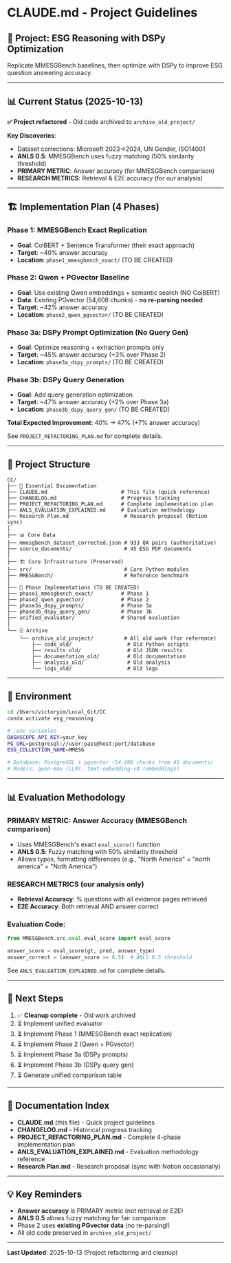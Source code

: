 # CLAUDE.md - Project Guidelines

## 🎯 Project: ESG Reasoning with DSPy Optimization

Replicate MMESGBench baselines, then optimize with DSPy to improve ESG question answering accuracy.

---

## 📊 Current Status (2025-10-13)

**✅ Project refactored** - Old code archived to `archive_old_project/`

**Key Discoveries**:
- Dataset corrections: Microsoft 2023→2024, UN Gender, ISO14001
- **ANLS 0.5**: MMESGBench uses fuzzy matching (50% similarity threshold)
- **PRIMARY METRIC**: Answer accuracy (for MMESGBench comparison)
- **RESEARCH METRICS**: Retrieval & E2E accuracy (for our analysis)

---

## 🏗️ Implementation Plan (4 Phases)

### Phase 1: MMESGBench Exact Replication
- **Goal**: ColBERT + Sentence Transformer (their exact approach)
- **Target**: ~40% answer accuracy
- **Location**: `phase1_mmesgbench_exact/` (TO BE CREATED)

### Phase 2: Qwen + PGvector Baseline
- **Goal**: Use existing Qwen embeddings + semantic search (NO ColBERT)
- **Data**: Existing PGvector (54,608 chunks) - **no re-parsing needed**
- **Target**: ~42% answer accuracy
- **Location**: `phase2_qwen_pgvector/` (TO BE CREATED)

### Phase 3a: DSPy Prompt Optimization (No Query Gen)
- **Goal**: Optimize reasoning + extraction prompts only
- **Target**: ~45% answer accuracy (+3% over Phase 2)
- **Location**: `phase3a_dspy_prompts/` (TO BE CREATED)

### Phase 3b: DSPy Query Generation
- **Goal**: Add query generation optimization
- **Target**: ~47% answer accuracy (+2% over Phase 3a)
- **Location**: `phase3b_dspy_query_gen/` (TO BE CREATED)

**Total Expected Improvement**: 40% → 47% (+7% answer accuracy)

See `PROJECT_REFACTORING_PLAN.md` for complete details.

---

## 📁 Project Structure

```
CC/
├── 📝 Essential Documentation
├── CLAUDE.md                        # This file (quick reference)
├── CHANGELOG.md                     # Progress tracking
├── PROJECT_REFACTORING_PLAN.md      # Complete implementation plan
├── ANLS_EVALUATION_EXPLAINED.md     # Evaluation methodology
├── Research Plan.md                  # Research proposal (Notion sync)
│
├── 📊 Core Data
├── mmesgbench_dataset_corrected.json # 933 QA pairs (authoritative)
├── source_documents/                 # 45 ESG PDF documents
│
├── 🏗️ Core Infrastructure (Preserved)
├── src/                              # Core Python modules
├── MMESGBench/                       # Reference benchmark
│
├── 🔧 Phase Implementations (TO BE CREATED)
├── phase1_mmesgbench_exact/         # Phase 1
├── phase2_qwen_pgvector/            # Phase 2
├── phase3a_dspy_prompts/            # Phase 3a
├── phase3b_dspy_query_gen/          # Phase 3b
├── unified_evaluator/               # Shared evaluation
│
└── 🗄️ Archive
    └── archive_old_project/          # All old work (for reference)
        ├── code_old/                  # Old Python scripts
        ├── results_old/               # Old JSON results
        ├── documentation_old/         # Old documentation
        ├── analysis_old/              # Old analysis
        └── logs_old/                  # Old logs
```

---

## 🔧 Environment

```bash
cd /Users/victoryim/Local_Git/CC
conda activate esg_reasoning

# .env variables
DASHSCOPE_API_KEY=your_key
PG_URL=postgresql://user:pass@host:port/database
ESG_COLLECTION_NAME=MMESG

# Database: PostgreSQL + pgvector (54,608 chunks from 45 documents)
# Models: qwen-max (LLM), text-embedding-v4 (embeddings)
```

---

## 📊 Evaluation Methodology

### PRIMARY METRIC: Answer Accuracy (MMESGBench comparison)
- Uses MMESGBench's exact `eval_score()` function
- **ANLS 0.5**: Fuzzy matching with 50% similarity threshold
- Allows typos, formatting differences (e.g., "North America" = "north america" = "Noth America")

### RESEARCH METRICS (our analysis only)
- **Retrieval Accuracy**: % questions with all evidence pages retrieved
- **E2E Accuracy**: Both retrieval AND answer correct

### Evaluation Code:
```python
from MMESGBench.src.eval.eval_score import eval_score

answer_score = eval_score(gt, pred, answer_type)
answer_correct = (answer_score >= 0.5)  # ANLS 0.5 threshold
```

See `ANLS_EVALUATION_EXPLAINED.md` for complete details.

---

## 🚀 Next Steps

1. ✅ **Cleanup complete** - Old work archived
2. ⏳ Implement unified evaluator
3. ⏳ Implement Phase 1 (MMESGBench exact replication)
4. ⏳ Implement Phase 2 (Qwen + PGvector)
5. ⏳ Implement Phase 3a (DSPy prompts)
6. ⏳ Implement Phase 3b (DSPy query gen)
7. ⏳ Generate unified comparison table

---

## 📝 Documentation Index

- **CLAUDE.md** (this file) - Quick project guidelines
- **CHANGELOG.md** - Historical progress tracking
- **PROJECT_REFACTORING_PLAN.md** - Complete 4-phase implementation plan
- **ANLS_EVALUATION_EXPLAINED.md** - Evaluation methodology reference
- **Research Plan.md** - Research proposal (sync with Notion occasionally)

---

## 💡 Key Reminders

- **Answer accuracy** is PRIMARY metric (not retrieval or E2E)
- **ANLS 0.5** allows fuzzy matching for fair comparison
- Phase 2 uses **existing PGvector data** (no re-parsing!)
- All old code preserved in `archive_old_project/`

---

**Last Updated**: 2025-10-13 (Project refactoring and cleanup)
